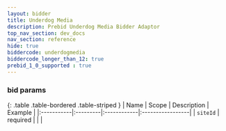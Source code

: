 ```yaml
---
layout: bidder
title: Underdog Media
description: Prebid Underdog Media Bidder Adaptor
top_nav_section: dev_docs
nav_section: reference
hide: true
biddercode: underdogmedia
biddercode_longer_than_12: true
prebid_1_0_supported : true
---
```


### bid params

{: .table .table-bordered .table-striped }
| Name | Scope | Description | Example |
|:-----------|:---------|:------------|:-----------------|
| `siteId` | required | | |
